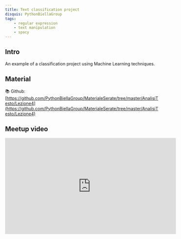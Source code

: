 ```yaml
---
title: Text classification project
disquis: PythonBiellaGroup
tags:
    - regular expression
    - text manipulation
    - spacy
---
```


## Intro

An example of a classification project using Machine Learning techniques.

## Material

📚 Github:
[https://github.com/PythonBiellaGroup/MaterialeSerate/tree/master/AnalisiTesto/Lezione4](https://github.com/PythonBiellaGroup/MaterialeSerate/tree/master/AnalisiTesto/Lezione4)

## Meetup video

<iframe width="560" height="315" src="https://www.youtube.com/embed/RPDFpyMeLFA?si=qhvR6w4EJwa9mKLB" title="YouTube video player" frameborder="0" allow="accelerometer; autoplay; clipboard-write; encrypted-media; gyroscope; picture-in-picture; web-share" allowfullscreen></iframe>